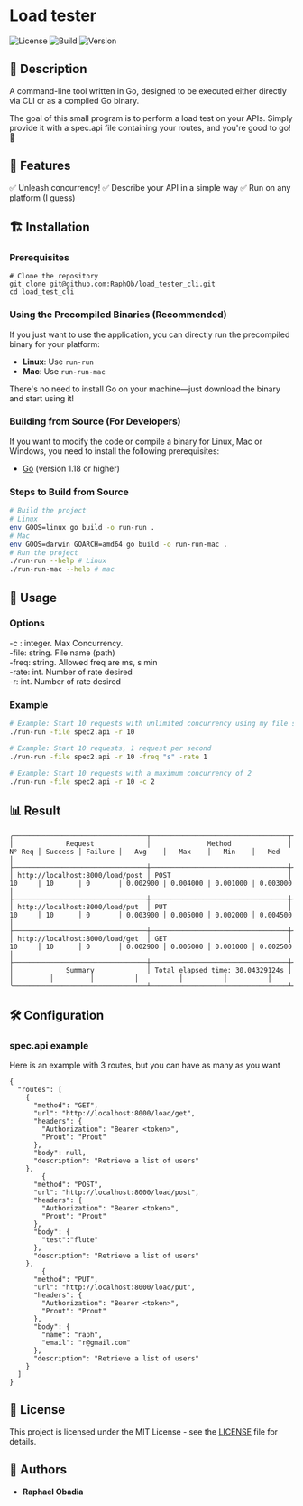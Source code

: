 # Load tester

![License](https://img.shields.io/badge/license-MIT-blue.svg)
![Build](https://img.shields.io/badge/build-passing-brightgreen)
![Version](https://img.shields.io/badge/version-1.0.0-orange)

## 📌 Description

A command-line tool written in Go, designed to be executed either directly via CLI or as a compiled Go binary.

The goal of this small program is to perform a load test on your APIs. Simply provide it with a spec.api file containing your routes, and you're good to go! 🚀

## 🚀 Features

✅ Unleash concurrency!
✅ Describe your API in a simple way
✅ Run on any platform (I guess)

## 🏗️ Installation

### Prerequisites
```
# Clone the repository
git clone git@github.com:RaphOb/load_tester_cli.git
cd load_test_cli
```

### Using the Precompiled Binaries (Recommended)
If you just want to use the application, you can directly run the precompiled binary for your platform:

- **Linux**: Use `run-run`
- **Mac**: Use `run-run-mac`

There's no need to install Go on your machine—just download the binary and start using it!

### Building from Source (For Developers)
If you want to modify the code or compile a binary for Linux, Mac or Windows, you need to install the following prerequisites:

- [Go](https://golang.org/doc/install) (version 1.18 or higher)

### Steps to Build from Source

```sh
# Build the project
# Linux
env GOOS=linux go build -o run-run .
# Mac
env GOOS=darwin GOARCH=amd64 go build -o run-run-mac .
# Run the project
./run-run --help # Linux
./run-run-mac --help # mac
```

## 📖 Usage
### Options
-c : integer. Max Concurrency.  
-file: string. File name (path)  
-freq: string. Allowed freq are ms, s min  
-rate: int. Number of rate desired  
-r: int. Number of rate desired  
### Example
```sh
# Example: Start 10 requests with unlimited concurrency using my file spec2.api
./run-run -file spec2.api -r 10

# Example: Start 10 requests, 1 request per second
./run-run -file spec2.api -r 10 -freq "s" -rate 1

# Example: Start 10 requests with a maximum concurrency of 2
./run-run -file spec2.api -r 10 -c 2
```
## 📊 Result
```
╭─────────────────────────────────┬──────────────────────────────────┬────────┬─────────┬─────────┬──────────┬──────────┬──────────┬──────────╮
│             Request             │              Method              │ N° Req │ Success │ Failure │   Avg    │   Max    │   Min    │   Med    │
├─────────────────────────────────┼──────────────────────────────────┼────────┼─────────┼─────────┼──────────┼──────────┼──────────┼──────────┤
│ http://localhost:8000/load/post │ POST                             │ 10     │ 10      │ 0       │ 0.002900 │ 0.004000 │ 0.001000 │ 0.003000 │
├─────────────────────────────────┼──────────────────────────────────┼────────┼─────────┼─────────┼──────────┼──────────┼──────────┼──────────┤
│ http://localhost:8000/load/put  │ PUT                              │ 10     │ 10      │ 0       │ 0.003900 │ 0.005000 │ 0.002000 │ 0.004500 │
├─────────────────────────────────┼──────────────────────────────────┼────────┼─────────┼─────────┼──────────┼──────────┼──────────┼──────────┤
│ http://localhost:8000/load/get  │ GET                              │ 10     │ 10      │ 0       │ 0.002900 │ 0.006000 │ 0.001000 │ 0.002500 │
├─────────────────────────────────┼──────────────────────────────────┼────────┼─────────┼─────────┼──────────┼──────────┼──────────┼──────────┤
│             Summary             │ Total elapsed time: 30.04329124s │        │         │         │          │          │          │          │
╰─────────────────────────────────┴──────────────────────────────────┴────────┴─────────┴─────────┴──────────┴──────────┴──────────┴──────────╯
```


## 🛠️ Configuration
###  spec.api example

Here is an example with 3 routes, but you can have as many as you want
```
{
  "routes": [
    {
      "method": "GET",
      "url": "http://localhost:8000/load/get",
      "headers": {
        "Authorization": "Bearer <token>",
        "Prout": "Prout"
      },
      "body": null,
      "description": "Retrieve a list of users"
    },
        {
      "method": "POST",
      "url": "http://localhost:8000/load/post",
      "headers": {
        "Authorization": "Bearer <token>",
        "Prout": "Prout"
      },
      "body": {
        "test":"flute"
      },
      "description": "Retrieve a list of users"
    },
        {
      "method": "PUT",
      "url": "http://localhost:8000/load/put",
      "headers": {
        "Authorization": "Bearer <token>",
        "Prout": "Prout"
      },
      "body": {
        "name": "raph",
        "email": "r@gmail.com"
      },
      "description": "Retrieve a list of users"
    }
  ]
}
```

## 📜 License

This project is licensed under the MIT License - see the [LICENSE](LICENSE) file for details.


## 👤 Authors

- **Raphael Obadia** 